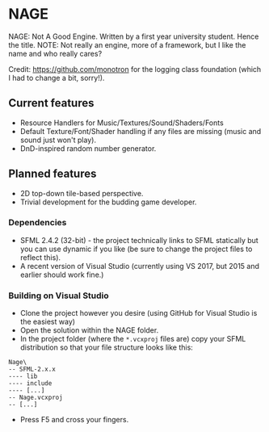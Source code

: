 # NAGE
NAGE: Not A Good Engine. Written by a first year university student. Hence the title.
NOTE: Not really an engine, more of a framework, but I like the name and who really cares?

Credit: https://github.com/monotron for the logging class foundation (which I had to change a bit, sorry!).
## Current features
  * Resource Handlers for Music/Textures/Sound/Shaders/Fonts
  * Default Texture/Font/Shader handling if any files are missing (music and sound just won't play).
  * DnD-inspired random number generator.
  
## Planned features
  * 2D top-down tile-based perspective.
  * Trivial development for the budding game developer.

### Dependencies
  * SFML 2.4.2 (32-bit) - the project technically links to SFML statically but you can use dynamic if you like (be sure to change the project files to reflect this).
  * A recent version of Visual Studio (currently using VS 2017, but 2015 and earlier should work fine.)

### Building on Visual Studio
  * Clone the project however you desire (using GitHub for Visual Studio is the easiest way)
  * Open the solution within the NAGE folder.
  * In the project folder (where the `*.vcxproj` files are) copy your SFML distribution so that your file structure looks like this:
  ```
  Nage\
  -- SFML-2.x.x
  ---- lib
  ---- include
  ---- [...]
  -- Nage.vcxproj
  -- [...]
  ```
  * Press F5 and cross your fingers.

